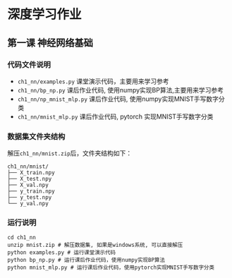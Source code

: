 # 深度学习作业

## 第一课 神经网络基础
### 代码文件说明
* `ch1_nn/examples.py` 课堂演示代码，主要用来学习参考 
* `ch1_nn/bp_np.py` 课后作业代码, 使用numpy实现BP算法,主要用来学习参考
* `ch1_nn/np_mnist_mlp.py` 课后作业代码, 使用numpy实现MNIST手写数字分类
* `ch1_nn/mnist_mlp.py` 课后作业代码, pytorch 实现MNIST手写数字分类  
### 数据集文件夹结构
解压`ch1_nn/mnist.zip`后，文件夹结构如下：
```
ch1_nn/mnist/
├── X_train.npy
├── X_test.npy
├── X_val.npy
├── y_train.npy
├── y_test.npy
└── y_val.npy

```
### 运行说明
```
cd ch1_nn
unzip mnist.zip # 解压数据集, 如果是windows系统, 可以直接解压
python examples.py # 运行课堂演示代码
python bp_np.py # 运行课后作业代码，使用numpy实现BP算法
python mnist_mlp.py # 运行课后作业代码，使用pytorch实现MNIST手写数字分类
```
